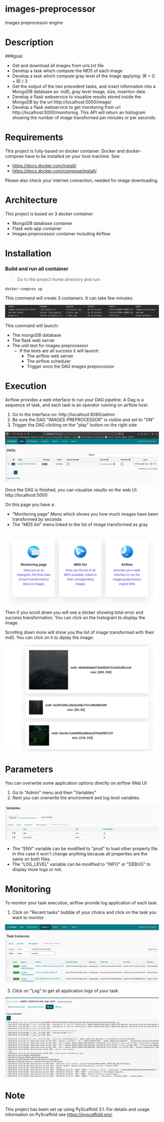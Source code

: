 
# images-preprocessor


Images preprocessor engine


Description
===========

###goal:
- Get and download all images  from urls.txt file
- Develop a task which compute the MD5 of each image
- Develop a task which compute gray level of the image applying: (R + G + B) / 3
- Get the output of the two precedent tasks, and insert information into a MongoDB database
as: md5, gray level image, size, insertion date.
- Develop a flask webservice to visualize results stored inside the MongoDB by the url http://localhost:5000/image/<MD5>
- Develop a flask webservice to get monitoring from url http://localhost:5000/monitoring. This API will return
an histogram showing the number of image transformed per minutes or per seconds. 


Requirements
============
This project is fully-based on docker container.
Docker and docker-compose have to be installed on your host machine.
See: 
- https://docs.docker.com/install/
- https://docs.docker.com/compose/install/

Please also check your internet connection, needed for image downloading.

Architecture
============
This project is based on 3 docker container:
- MongoDB database container
- Flask web app container
- Images preprocessor container including Airflow


Installation
============
### Build and run all container
> Go to the project home directory and run:

    docker-compose up
    
This command will create 3 containers. It can take few minutes:

![Alt text](images/docker_view.png)

This command will launch:
- The mongoDB database
- The flask web server
- The unit test for images preprocessor
    - If the tests are all success it will launch:
        - The airflow web server
        - The airflow scheduler
        - Trigger once the DAG images preprocessor

Execution
=========
Airflow provides a web interface to run your DAG pipeline.
A Dag is a sequence of task, and each task is an operator running on airflow host.

1. Go to the interface on: http://localhost:8080/admin
2. Be sure the DAG "IMAGES-PREPROCESSOR" is visible and set to "ON"
3. Trigger the DAG clicking on the "play" button on the right side

![Alt text](images/home_view.png)

Once the DAG is finished, you can visualize results on the web UI: http://localhost:5000

On this page you have a:
- "Monitoring page" Menu which shows you how much images have been transformed by seconds
- The "MD5 list" menu linked to the list of image transformed as gray

![Alt text](images/menu_view.png)


Then if you scroll down you will see a sticker showing total error and success transformation. You can click
on the histogram to display the image.

Scrolling down more will show you the list of image transformed with their md5. You can click on it 
to diplay the image:

![Alt text](images/md5_view.png)

Parameters
==========
You can overwrite some application options directly on airflow Web UI:
1. Go to "Admin" menu and then "Variables"
2. Next you can overwrite the environment and log level variables

![Alt text](images/variables_view.png)

- The "ENV" variable can be modified to "prod" to load other property file. In this case it won't change anything because all properties are the same on both files.
- The "LOG_LEVEL" variable can be modified to "INFO" or "DEBUG" to display more logs or not.

Monitoring
==========
To monitor your task execution, airflow provide log application of each task.
1. Click on "Recent tasks" bubble of your choice and click on the task you want to monitor

![Alt text](images/tasks_view.png)


3. Click on "Log" to get all application logs of your task

![Alt text](images/log_view.png)

Note
====

This project has been set up using PyScaffold 3.1. For details and usage
information on PyScaffold see https://pyscaffold.org/.
